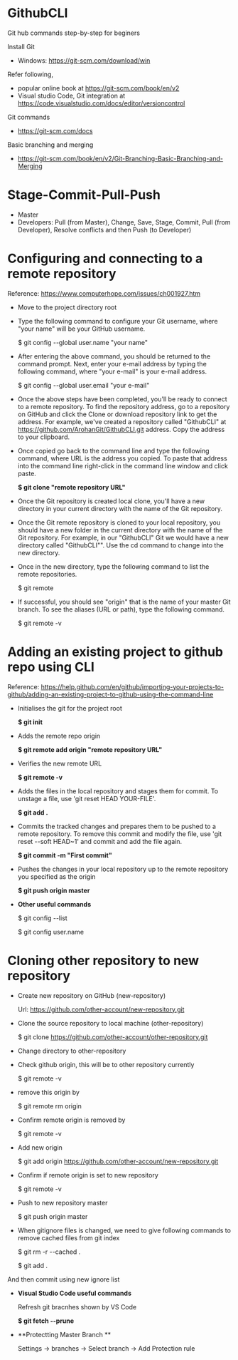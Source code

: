 # GithubCLI
Git hub commands step-by-step for beginers

Install Git
- Windows: https://git-scm.com/download/win

Refer following,
- popular online book at https://git-scm.com/book/en/v2
- Visual studio Code, Git integration at https://code.visualstudio.com/docs/editor/versioncontrol

Git commands
- https://git-scm.com/docs

Basic branching and merging
- https://git-scm.com/book/en/v2/Git-Branching-Basic-Branching-and-Merging

# Stage-Commit-Pull-Push

- Master
- Developers: Pull (from Master), Change, Save, Stage, Commit, Pull (from Developer), Resolve 		  conflicts and then Push (to Developer)

# Configuring and connecting to a remote repository
Reference: https://www.computerhope.com/issues/ch001927.htm

- Move to the project directory root

- Type the following command to configure your Git username, where "your name" will be your GitHub username.

	$ git config --global user.name "your name"

- After entering the above command, you should be returned to the command prompt. Next, enter your e-mail address by typing the following command, where "your e-mail" is your e-mail address.

	$ git config --global user.email "your e-mail"

- Once the above steps have been completed, you'll be ready to connect to a remote repository. To find the repository address, go to a repository on GitHub and click the Clone or download repository link to get the address. For example, we've created a repository called "GithubCLI" at https://github.com/ArohanGit/GithubCLI.git address. Copy the address to your clipboard.

- Once copied go back to the command line and type the following command, where URL is the address you copied. To paste that address into the command line right-click in the command line window and click paste.

	**$ git clone "remote repository URL"**

- Once the Git repository is created local clone, you'll have a new directory in your current directory with the name of the Git repository.

- Once the Git remote repository is cloned to your local repository, you should have a new folder in the current directory with the name of the Git repository. For example, in our "GithubCLI" Git we would have a new directory called "GithubCLI"". Use the cd command to change into the new directory.

- Once in the new directory, type the following command to list the remote repositories.

	$ git remote

- If successful, you should see "origin" that is the name of your master Git branch. To see the aliases (URL or path), type the following command.

	$ git remote -v


# Adding an existing project to github repo using CLI
Reference:  https://help.github.com/en/github/importing-your-projects-to-github/adding-an-existing-project-to-github-using-the-command-line

- Initialises the git for the project root

	**$ git init**

- Adds the remote repo origin

	**$ git remote add origin "remote repository URL"**

- Verifies the new remote URL

	**$ git remote -v**

- Adds the files in the local repository and stages them for commit. To unstage a file, use 'git reset HEAD YOUR-FILE'.

	**$ git add .**

- Commits the tracked changes and prepares them to be pushed to a remote repository. To remove this commit and modify   the file, use 'git reset --soft HEAD~1' and commit and add the file again.

	**$ git commit -m "First commit"**

- Pushes the changes in your local repository up to the remote repository you specified as the origin

	**$ git push origin master**

- **Other useful commands**

	$ git config --list
    
	$ git config user.name

# Cloning other repository to new repository

- Create new repository on GitHub (new-repository)

  Url: https://github.com/other-account/new-repository.git 

- Clone the source repository to local machine  (other-repository)

  $ git clone https://github.com/other-account/other-repository.git

- Change directory to other-repository

- Check github origin, this will be to other repository currently

  $ git remote -v

- remove this origin by

  $ git remote rm origin

- Confirm remote origin is removed by

  $ git remote -v

- Add new origin

  $ git add origin https://github.com/other-account/new-repository.git

- Confirm if remote origin is set to new repository

  $ git remote -v

- Push to new repository master

  $ git push origin master

- When gitignore files is changed, we need to give following commands to remove cached files from git index

  $ git rm -r --cached .
  
  $ git add .
  
 And then commit using new ignore list
 
  
- **Visual Studio Code useful commands**

	Refresh git bracnhes shown by VS Code
	
	**$ git fetch --prune**
	
- **Protectting Master Branch **

	Settings -> branches -> Select branch -> Add Protection rule
